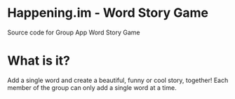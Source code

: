 Happening.im - Word Story Game
==============================

Source code for Group App Word Story Game

What is it?
===========

Add a single word and create a beautiful, funny or cool story, together! Each member of the group can only add a single word at a time.